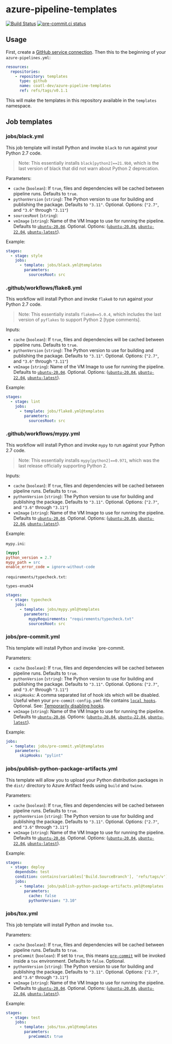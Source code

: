 # azure-pipeline-templates

[![Build Status](https://dev.azure.com/coatl-dev/azure-pipeline-templates/_apis/build/status/coatl-dev.azure-pipeline-templates?branchName=main)](https://dev.azure.com/coatl-dev/azure-pipeline-templates/_build/latest?definitionId=2&branchName=main)
[![pre-commit.ci status](https://results.pre-commit.ci/badge/github/coatl-dev/azure-pipeline-templates/main.svg)](https://results.pre-commit.ci/latest/github/coatl-dev/azure-pipeline-templates/main)

## Usage

First, create a [GitHub service connection]. Then this to the beginning of your `azure-pipelines.yml`:

```yaml
resources:
  repositories:
    - repository: templates
      type: github
      name: coatl-dev/azure-pipeline-templates
      ref: refs/tags/v0.1.1
```

This will make the templates in this repository available in the `templates` namespace.

## Job templates

### jobs/black.yml

This job template will install Python and invoke `black` to run against your
Python 2.7 code.

> Note: This essentially installs `black[python2]==21.9b0`, which is the last
version of black that did not warn about Python 2 deprecation.

Parameters:

- `cache` (`boolean`): If `true`, files and dependencies will be cached between
  pipeline runs. Defaults to `true`.
- `pythonVersion` (`string`): The Python version to use for building and
  publishing the package. Defaults to `"3.11"`. Optional. Options: (`"2.7"`,
  and `"3.6"` through `"3.11"`)
- `sourcesRoot` (`string`):
- `vmImage` (`string`): Name of the VM Image to use for running the pipeline.
  Defaults to [`ubuntu-20.04`]. Optional. Options: ([`ubuntu-20.04`],
  [`ubuntu-22.04`], [`ubuntu-latest`]).

Example:

```yaml
stages:
  - stage: style
    jobs:
      - template: jobs/black.yml@templates
        parameters:
          sourcesRoot: src
```

### .github/workflows/flake8.yml

This workflow will install Python and invoke `flake8` to run against your
Python 2.7 code.

> Note: This essentially installs `flake8==5.0.4`, which includes the last
version of `pyflakes` to support Python 2 [type comments].

Inputs:

- `cache` (`boolean`): If `true`, files and dependencies will be cached between
  pipeline runs. Defaults to `true`.
- `pythonVersion` (`string`): The Python version to use for building and
  publishing the package. Defaults to `"3.11"`. Optional. Options: (`"2.7"`,
  and `"3.6"` through `"3.11"`)
- `vmImage` (`string`): Name of the VM Image to use for running the pipeline.
  Defaults to [`ubuntu-20.04`]. Optional. Options: ([`ubuntu-20.04`],
  [`ubuntu-22.04`], [`ubuntu-latest`]).

Example:

```yaml
stages:
  - stage: lint
    jobs:
      - template: jobs/flake8.yml@templates
        parameters:
          sourcesRoot: src
```

### .github/workflows/mypy.yml

This workflow will install Python and invoke `mypy` to run against your
Python 2.7 code.

> Note: This essentially installs `mypy[python2]==0.971`, which was the last
release officially supporting Python 2.

Inputs:

- `cache` (`boolean`): If `true`, files and dependencies will be cached between
  pipeline runs. Defaults to `true`.
- `pythonVersion` (`string`): The Python version to use for building and
  publishing the package. Defaults to `"3.11"`. Optional. Options: (`"2.7"`,
  and `"3.6"` through `"3.11"`)
- `vmImage` (`string`): Name of the VM Image to use for running the pipeline.
  Defaults to [`ubuntu-20.04`]. Optional. Options: ([`ubuntu-20.04`],
  [`ubuntu-22.04`], [`ubuntu-latest`]).

Example:

`mypy.ini`:

```ini
[mypy]
python_version = 2.7
mypy_path = src
enable_error_code = ignore-without-code
```

`requirements/typecheck.txt`:

```text
types-enum34
```

```yaml
stages:
  - stage: typecheck
    jobs:
      - template: jobs/mypy.yml@templates
        parameters:
          mypyRequirements: "requirements/typecheck.txt"
          sourcesRoot: src
```

### jobs/pre-commit.yml

This template will install Python and invoke `pre-commit.

Parameters:

- `cache` (`boolean`): If `true`, files and dependencies will be cached between
  pipeline runs. Defaults to `true`.
- `pythonVersion` (`string`): The Python version to use for building and
  publishing the package. Defaults to `"3.11"`. Optional. Options: (`"2.7"`,
  and `"3.6"` through `"3.11"`)
- `skipHooks`: A comma separated list of hook ids which will be disabled.
  Useful when your `pre-commit-config.yaml` file contains [`local hooks`].
  Optional. See: [Temporarily disabling hooks](https://pre-commit.com/#temporarily-disabling-hooks).
- `vmImage` (`string`): Name of the VM Image to use for running the pipeline.
  Defaults to [`ubuntu-20.04`].  Options: ([`ubuntu-20.04`], [`ubuntu-22.04`],
  [`ubuntu-latest`]).

Example:

```yaml
jobs:
  - template: jobs/pre-commit.yml@templates
    parameters:
      skipHooks: "pylint"
```

### jobs/publish-python-package-artifacts.yml

This template will allow you to upload your Python distribution packages in the
`dist/` directory to Azure Artifact feeds using `build` and `twine`.

Parameters:

- `cache` (`boolean`): If `true`, files and dependencies will be cached between
  pipeline runs. Defaults to `true`.
- `pythonVersion` (`string`): The Python version to use for building and
  publishing the package. Defaults to `"3.11"`. Optional. Options: (`"2.7"`,
  and `"3.6"` through `"3.11"`)
- `vmImage` (`string`): Name of the VM Image to use for running the pipeline.
  Defaults to [`ubuntu-20.04`]. Optional. Options: ([`ubuntu-20.04`],
  [`ubuntu-22.04`], [`ubuntu-latest`]).

Example:

```yaml
stages:
  - stage: deploy
    dependsOn: test
    condition: contains(variables['Build.SourceBranch'], 'refs/tags/v')
    jobs:
      - template: jobs/publish-python-package-artifacts.yml@templates
        parameters:
          cache: false
          pythonVersion: "3.10"
```

### jobs/tox.yml

This job template will install Python and invoke `tox`.

Parameters:

- `cache` (`boolean`): If `true`, files and dependencies will be cached between
  pipeline runs. Defaults to `true`.
- `preCommit` (`boolean`): If set to `true`, this means [`pre-commit`] will be
  invoked inside a `tox` environment. Defaults to `false`. Optional.
- `pythonVersion` (`string`): The Python version to use for building and
  publishing the package. Defaults to `"3.11"`. Optional. Options: (`"2.7"`,
  and `"3.6"` through `"3.11"`)
- `vmImage` (`string`): Name of the VM Image to use for running the pipeline.
  Defaults to [`ubuntu-20.04`]. Optional. Options: ([`ubuntu-20.04`],
  [`ubuntu-22.04`], [`ubuntu-latest`]).

Example:

```yaml
stages:
  - stage: test
    jobs:
      - template: jobs/tox.yml@templates
        parameters:
          preCommit: true
```

[Github service connection]: https://learn.microsoft.com/en-us/azure/devops/pipelines/library/service-endpoints?view=azure-devops&tabs=yaml#github-service-connection
[`local hooks`]: https://pre-commit.com/#repository-local-hooks
[`pre-commit`]: https://pre-commit.com/
[`ubuntu-20.04`]: https://github.com/actions/runner-images/blob/main/images/linux/Ubuntu2004-Readme.md
[`ubuntu-22.04`]: https://github.com/actions/runner-images/blob/main/images/linux/Ubuntu2204-Readme.md
[`ubuntu-latest`]: https://github.com/actions/runner-images/blob/main/images/linux/Ubuntu2204-Readme.md
